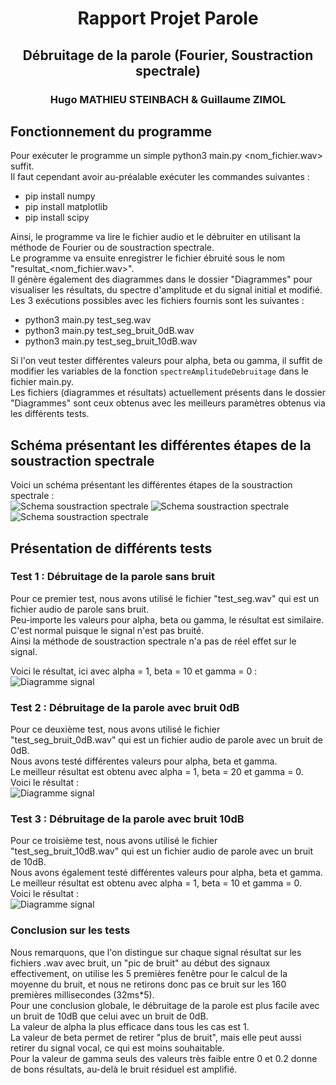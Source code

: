 # <center>Rapport Projet Parole</center>
## <center>Débruitage de la parole (Fourier, Soustraction spectrale)</center>
### <center>Hugo MATHIEU STEINBACH & Guillaume ZIMOL<center>

## Fonctionnement du programme

Pour exécuter le programme un simple python3 main.py <nom_fichier.wav> suffit.<br>
Il faut cependant avoir au-préalable exécuter les commandes suivantes :<br>
- pip install numpy
- pip install matplotlib
- pip install scipy

Ainsi, le programme va lire le fichier audio et le débruiter en utilisant la méthode de Fourier ou de soustraction spectrale.<br>
Le programme va ensuite enregistrer le fichier ébruité sous le nom "resultat_<nom_fichier.wav>".<br>
Il génère également des diagrammes dans le dossier "Diagrammes" pour visualiser les résultats, du spectre d'amplitude et du signal initial et modifié.<br>
Les 3 exécutions possibles avec les fichiers fournis sont les suivantes :<br>
- python3 main.py test_seg.wav
- python3 main.py test_seg_bruit_0dB.wav
- python3 main.py test_seg_bruit_10dB.wav

Si l'on veut tester différentes valeurs pour alpha, beta ou gamma, il suffit de modifier les variables de la fonction `spectreAmplitudeDebruitage` dans le fichier main.py.<br>
Les fichiers (diagrammes et résultats) actuellement présents dans le dossier "Diagrammes" sont ceux obtenus avec les meilleurs paramètres obtenus via les différents tests.<br>

<div style="page-break-after: always;"></div>

## Schéma présentant les différentes étapes de la soustraction spectrale

Voici un schéma présentant les différentes étapes de la soustraction spectrale :<br>
![Schema soustraction spectrale](./Diagrammes/schema_etapes_soustraction_spectrale.png)
![Schema soustraction spectrale](./Diagrammes/schema_etapes_soustraction_spectrale_explication1.png)
![Schema soustraction spectrale](./Diagrammes/schema_etapes_soustraction_spectrale_explication2.png)


<div style="page-break-after: always;"></div>

## Présentation de différents tests

### Test 1 : Débruitage de la parole sans bruit

Pour ce premier test, nous avons utilisé le fichier "test_seg.wav" qui est un fichier audio de parole sans bruit.<br>
Peu-importe les valeurs pour alpha, beta ou gamma, le résultat est similaire.<br>
C'est normal puisque le signal n'est pas bruité.<br>
Ainsi la méthode de soustraction spectrale n'a pas de réel effet sur le signal.<br>

Voici le résultat, ici avec alpha = 1, beta = 10 et gamma = 0 :<br>
![Diagramme signal](./Diagrammes/spectre_signal_test_seg.png)

<div style="page-break-after: always;"></div>

### Test 2 : Débruitage de la parole avec bruit 0dB

Pour ce deuxième test, nous avons utilisé le fichier "test_seg_bruit_0dB.wav" qui est un fichier audio de parole avec un bruit de 0dB.<br>
Nous avons testé différentes valeurs pour alpha, beta et gamma.<br>
Le meilleur résultat est obtenu avec alpha = 1, beta = 20 et gamma = 0.<br>
Voici le résultat :<br>
![Diagramme signal](./Diagrammes/spectre_signal_test_seg_bruit_0dB.png)

<div style="page-break-after: always;"></div>

### Test 3 : Débruitage de la parole avec bruit 10dB

Pour ce troisième test, nous avons utilisé le fichier "test_seg_bruit_10dB.wav" qui est un fichier audio de parole avec un bruit de 10dB.<br>
Nous avons également testé différentes valeurs pour alpha, beta et gamma.<br>
Le meilleur résultat est obtenu avec alpha = 1, beta = 10 et gamma = 0.<br>
Voici le résultat :<br>
![Diagramme signal](./Diagrammes/spectre_signal_test_seg_bruit_10dB.png)

<div style="page-break-after: always;"></div>

### Conclusion sur les tests

Nous remarquons, que l'on distingue sur chaque signal résultat sur les fichiers .wav avec bruit, un "pic de bruit" au début des signaux effectivement, on utilise les 5 premières fenêtre pour le calcul de la moyenne du bruit, et nous ne retirons donc pas ce bruit sur les 160 premières millisecondes (32ms*5).<br>
Pour une conclusion globale, le débruitage de la parole est plus facile avec un bruit de 10dB que celui avec un bruit de 0dB.<br>
La valeur de alpha la plus efficace dans tous les cas est 1.<br>
La valeur de beta permet de retirer "plus de bruit", mais elle peut aussi retirer du signal vocal, ce qui est moins souhaitable.<br>
Pour la valeur de gamma seuls des valeurs très faible entre 0 et 0.2 donne de bons résultats, au-delà le bruit résiduel est amplifié.<br>